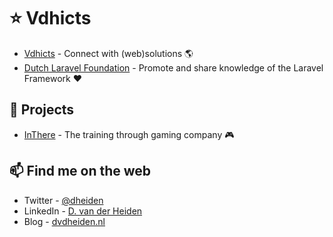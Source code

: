 # :star: Vdhicts

- [Vdhicts](https://www.vdhicts.nl) - Connect with (web)solutions :earth_americas:
- [Dutch Laravel Foundation](https://dutchlaravelfoundation.nl/) - Promote and share knowledge of the Laravel Framework :heart: 

## :file_folder: Projects

- [InThere](https://www.inthere.nl) - The training through gaming company :video_game:

## 📫 Find me on the web

- Twitter - [@dheiden](https://twitter.com/dheiden)
- LinkedIn - [D. van der Heiden](https://www.linkedin.com/in/dvdheiden)
- Blog - [dvdheiden.nl](https://www.dvdheiden.nl)
